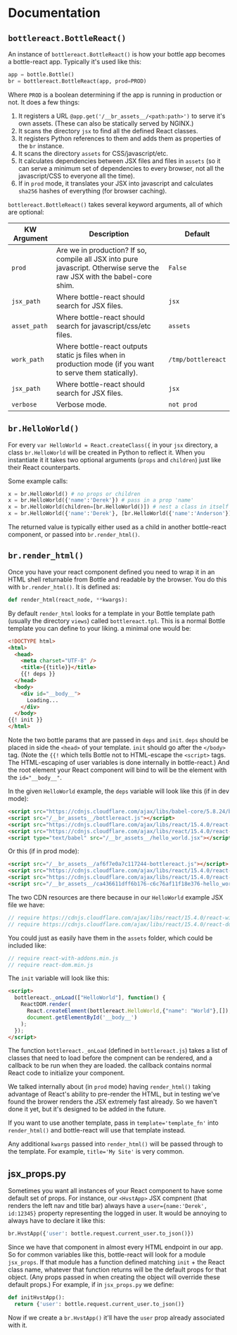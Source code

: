 # Documentation

## `bottlereact.BottleReact()`
An instance of `bottlereact.BottleReact()` is how your bottle app becomes a bottle-react app.  Typically it's used like this:

```python
app = bottle.Bottle()
br = bottlereact.BottleReact(app, prod=PROD)
```

Where `PROD` is a boolean determining if the app is running in production or not.  It does a few things:

1. It registers a URL `@app.get('/__br_assets__/<path:path>')` to serve it's own assets. (These can also be statically served by NGINX.)
2. It scans the directory `jsx` to find all the defined React classes.
3. It registers Python references to them and adds them as properties of the `br` instance.
4. It scans the directory `assets` for CSS/javascript/etc.
5. It calculates dependencies between JSX files and files in `assets` (so it can serve a minimum set of dependencies to every browser, not all the javascript/CSS to everyone all the time).
6. If in `prod` mode, it translates your JSX into javascript and calculates `sha256` hashes of everything (for browser caching).

`bottlereact.BottleReact()` takes several keyword arguments, all of which are optional:

| KW Argument | Description | Default |
| ----------- | ----------- | ------- |
| `prod` | Are we in production?  If so, compile all JSX into pure javascript.  Otherwise serve the raw JSX with the babel-core shim. | `False` |
| `jsx_path` | Where bottle-react should search for JSX files. | `jsx` |
| `asset_path` | Where bottle-react should search for javascript/css/etc files. | `assets` |
| `work_path` | Where bottle-react outputs static js files when in production mode (if you want to serve them statically). | `/tmp/bottlereact` |
| `jsx_path` | Where bottle-react should search for JSX files. | `jsx` |
| `verbose` | Verbose mode. | `not prod` |

## `br.HelloWorld()`

For every `var HelloWorld = React.createClass({` in your `jsx` directory, a class `br.HelloWorld` will be created in Python to reflect it.  When you instantiate it it takes two optional arguments (`props` and `children`) just like their React counterparts.

Some example calls:

```python
x = br.HelloWorld() # no props or children
x = br.HelloWorld({'name':'Derek'}) # pass in a prop 'name'
x = br.HelloWorld(children=[br.HelloWorld()]) # nest a class in itself
x = br.HelloWorld({'name':'Derek'}, [br.HelloWorld({'name':'Anderson'})]) # nested with props
```

The returned value is typically either used as a child in another bottle-react component, or passed into `br.render_html()`.

## `br.render_html()`

Once you have your react component defined you need to wrap it in an HTML shell returnable from Bottle and readable by the browser.  You do this with `br.render_html()`.  It is defined as:

```python
def render_html(react_node, **kwargs):
```

By default `render_html` looks for a template in your Bottle template path (usually the directory `views`) called `bottlereact.tpl`.  This is a normal Bottle template you can define to your liking.  a minimal one would be:
```html
<!DOCTYPE html>
<html>
  <head>
    <meta charset="UTF-8" />
    <title>{{title}}</title>
    {{! deps }}
  </head>
  <body>
    <div id="__body__">
      Loading...
    </div>
  </body>
{{! init }}
</html>
```

Note the two bottle params that are passed in `deps` and `init`.  `deps` should be placed in side the `<head>` of your template.  `init` should go after the `</body>` tag.  (Note the `{{!` which tells Bottle not to HTML-escape the `<script>` tags.  The HTML-escaping of user variables is done internally in bottle-react.)  And the root element your React component will bind to will be the element with the `id="__body__"`.

In the given `HelloWorld` example, the `deps` variable will look like this (if in dev mode):
```html
<script src="https://cdnjs.cloudflare.com/ajax/libs/babel-core/5.8.24/browser.min.js"></script>
<script src="/__br_assets__/bottlereact.js"></script>
<script src="https://cdnjs.cloudflare.com/ajax/libs/react/15.4.0/react-with-addons.min.js"></script>
<script src="https://cdnjs.cloudflare.com/ajax/libs/react/15.4.0/react-dom.min.js"></script>
<script type="text/babel" src="/__br_assets__/hello_world.jsx"></script>
```

Or this (if in prod mode):

```html
<script src="/__br_assets__/af6f7e0a7c117244-bottlereact.js"></script>
<script src="https://cdnjs.cloudflare.com/ajax/libs/react/15.4.0/react-with-addons.min.js"></script>
<script src="https://cdnjs.cloudflare.com/ajax/libs/react/15.4.0/react-dom.min.js"></script>
<script src="/__br_assets__/ca436611dff6b176-c6c76af11f18e376-hello_world.js"></script>
```
The two CDN resources are there because in our `HelloWorld` example JSX file we have:
```javascript
// require https://cdnjs.cloudflare.com/ajax/libs/react/15.4.0/react-with-addons.min.js
// require https://cdnjs.cloudflare.com/ajax/libs/react/15.4.0/react-dom.min.js
```

You could just as easily have them in the `assets` folder, which could be included like:
```javascript
// require react-with-addons.min.js
// require react-dom.min.js
```

The `init` variable will look like this:
```html
<script>
  bottlereact._onLoad(["HelloWorld"], function() {
    ReactDOM.render(
      React.createElement(bottlereact.HelloWorld,{"name": "World"},[]),
      document.getElementById('__body__')
    );
  });
</script>
```

The function `bottlereact._onLoad` (defined in `bottlereact.js`) takes a list of classes that need to load before the compnent can be rendered, and a callback to be run when they are loaded.  the callback contains normal React code to initialize your component.

We talked internally about (in `prod` mode) having `render_html()` taking advantage of React's ability to pre-render the HTML, but in testing we've found the brower renders the JSX extremely fast already.  So we haven't done it yet, but it's designed to be added in the future.

If you want to use another template, pass in `template='template_fn'` into `render_html()` and bottle-react will use that template instead.

Any additional `kwargs` passed into `render_html()` will be passed through to the template.  For example, `title='My Site'` is very common.


## jsx_props.py

Sometimes you want all instances of your React component to have some default set of props.  For instance, our `<HvstApp>` JSX compnent (that renders the left nav and title bar) always have a `user={name:'Derek', id:12345}` property representing the logged in user.  It would be annoying to always have to declare it like this:

```python
br.HvstApp({'user': bottle.request.current_user.to_json()})
```

Since we have that component in almost every HTML endpoint in our app.  So for common variables like this, bottle-react will look for a module `jsx_props`.  If that module has a function defined matching `init` + the React class name, whatever that function returns will be the default props for that object.  (Any props passed in when creating the object will override these default props.)  For example, if in `jsx_props.py` we define:

```python
def initHvstApp():
  return {'user': bottle.request.current_user.to_json()}
```

Now if we create a `br.HvstApp()` it'll have the `user` prop already associated with it.
